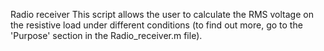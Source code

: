Radio receiver
  This script allows the user to calculate the RMS voltage on the resistive load under different conditions (to find out more, go to the 'Purpose' section in the Radio_receiver.m file).

